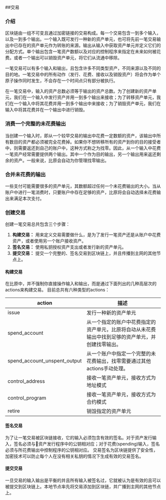 ##交易

### 介绍

区块链由一组不可变且通过加密链接的交易构成。每一个交易包含一到多个输入，以及一到多个输出。一个输入既可发行一种新的资产单元，也可将先前一笔交易输出中已存在的资产单元作为转账的来源。输出从输入中获取资产单元并定义它们的分配方式。单个输出包含一笔资产数额以及对应的控制程序来指定在未来如何被花费。或者一个输出可以销毁资产单元，将它们从流通中移除。

一笔交易可以有多个输入和输出，且包含许多不同类型资产，不同来源以及不同的目的地。一笔交易中的所有动作（发行、花费、接收以及销毁资产）将会作为单个原子操作同时发生，不会存在一个时间点只有部分被执行。

在一笔交易中，输入的资产总数必须等于输出的资产总数。为了创建新的资产单元，我们在一个输入中发行资产并用一到多个输出来接收；为了转移资产单元，我们在一个输入中将其花费并用一到多个输出中来接收；为了销毁资产单元，我们在输入中将其花费并在一个输出中进行销毁。

### 消费一个完整的未花费输出

当创建一个输入时，即从一个较早交易的输出中花费一定数额的资产，该输出中所有数目的资产都必须被完全花费掉。如果你不想转移所有的资产到你的目的接受者中，则需要返还到自己的账户中，这种方式称之为找零。因此，从一个输入中花费一笔资产经常需要提供两个输出。其中一个作为目的输出，另一个输出用来返还剩余的资产。一般来说，比原会自动为你管理找零输出。

### 合并未花费的输出
一些支付可能需要很多的资产单元，其数额超过任何一个未花费输出的大小。当从账户中进行一笔消费时，只要账户中存在足够的资产，比原将会自动选择未花费输出来满足本次支付。

### 创建交易
创建一笔交易总共包含三个步骤：
1. **构建交易：** 用来定义交易需要做什么，是为了发行一笔资产还是从账户中花费资产，或者使用另一个账户接收资产。
2. **签名交易：** 使用私钥授权资产支出或者发行新的资产单元。
3. **提交交易：** 提交一个完整的、签名交易到区块链上，并且传播到主网的其他节点上。

#### 构建交易

在比原中，并不强制你直接操作输入和输出，而是通过下面列出的几种高层次的actions来构建交易。
目前总共有六种类型的actions：

|action|描述|
|------|---|
|issue|发行一种新的资产单元|
|spend_account|从一个指定的账户中花费指定的资产单元，比原将自动从未花费输出中找到足够的资产单元，并创建找零输出。|
|spend_account_unspent_output|从一个账户中指定一个完整的未花费输出，找零需要通过其他actions手动处理。|
|control_address|接收一笔资产单元，接收方式为地址模式|
|control_program|接收一笔资产单元，接收方式为合约模式|
|retire|销毁指定的资产单元|

#### 签名交易

为了让一笔交易被区块链接收，它的输入必须包含有效的签名。对于资产发行输入，签名必须与资产发行程序中的公钥相对应；对于花费(spending)输入，签名必须与所花费输出中控制程序的公钥相对应。
交易签名为区块链提供了安全性，加密技术可以防止每个人在没有相关私钥的情况下生成有效的交易签名。

#### 提交交易

一旦交易的输入输出是平衡的并且所有输入被签名过，它就被认为是有效的且可以被提交到区块链上。本地节点率先将交易添加到区块链，并广播到主网的其他节点上。